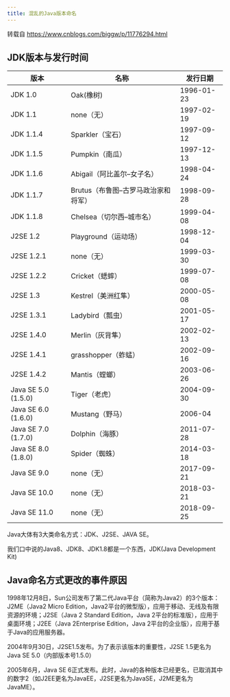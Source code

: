 ```yaml
---
title: 混乱的Java版本命名
---
```


转载自 https://www.cnblogs.com/biggw/p/11776294.html

## JDK版本与发行时间

版本 | 名称 | 发行日期
---|---|---
JDK 1.0	| Oak(橡树)	| 1996-01-23
JDK 1.1	| none（无）	| 1997-02-19
JDK 1.1.4	| Sparkler（宝石）	| 1997-09-12
JDK 1.1.5	| Pumpkin（南瓜）	| 1997-12-13
JDK 1.1.6	| Abigail（阿比盖尔–女子名）	| 1998-04-24
JDK 1.1.7	| Brutus（布鲁图–古罗马政治家和将军）	| 1998-09-28
JDK 1.1.8	| Chelsea（切尔西–城市名）	| 1999-04-08
J2SE 1.2	| Playground（运动场）	| 1998-12-04
J2SE 1.2.1	| none（无）	| 1999-03-30
J2SE 1.2.2	| Cricket（蟋蟀）	| 1999-07-08
J2SE 1.3	| Kestrel（美洲红隼）	| 2000-05-08
J2SE 1.3.1	| Ladybird（瓢虫）	| 2001-05-17
J2SE 1.4.0	| Merlin（灰背隼）	| 2002-02-13
J2SE 1.4.1	| grasshopper（蚱蜢）	| 2002-09-16
J2SE 1.4.2	| Mantis（螳螂）	| 2003-06-26
Java SE 5.0 (1.5.0)	| Tiger（老虎）	| 2004-09-30
Java SE 6.0 (1.6.0)	| Mustang（野马）	| 2006-04
Java SE 7.0 (1.7.0)	| Dolphin（海豚）	| 2011-07-28
Java SE 8.0 (1.8.0)	| Spider（蜘蛛）	| 2014-03-18
Java SE 9.0	| none（无）	| 2017-09-21
Java SE 10.0	| none（无）	| 2018-03-21
Java SE 11.0	| none（无）	| 2018-09-25

Java大体有3大类命名方式：JDK、J2SE、JAVA SE。

我们口中说的Java8、JDK8、JDK1.8都是一个东西，JDK(Java Development Kit)

## Java命名方式更改的事件原因

1998年12月8日，Sun公司发布了第二代Java平台（简称为Java2）的3个版本：J2ME（Java2 Micro Edition，Java2平台的微型版），应用于移动、无线及有限资源的环境；J2SE（Java 2 Standard Edition，Java 2平台的标准版），应用于桌面环境；J2EE（Java 2Enterprise Edition，Java 2平台的企业版），应用于基于Java的应用服务器。

2004年9月30日，J2SE1.5发布。为了表示该版本的重要性，J2SE 1.5更名为Java SE 5.0（内部版本号1.5.0）

2005年6月，Java SE 6正式发布。此时，Java的各种版本已经更名，已取消其中的数字2（如J2EE更名为JavaEE，J2SE更名为JavaSE，J2ME更名为JavaME）。